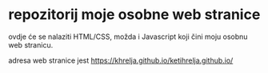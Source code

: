 # repozitorij moje osobne web stranice

ovdje će se nalaziti HTML/CSS, možda i Javascript koji čini moju osobnu web stranicu.

adresa web stranice jest https://khrelja.github.io/ketihrelja.github.io/
